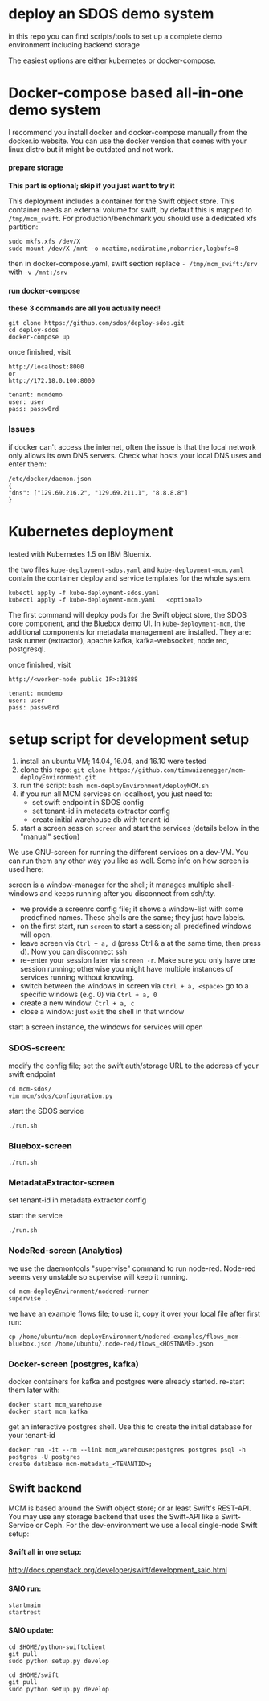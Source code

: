 # deploy an SDOS demo system
in this repo you can find scripts/tools to set up a complete demo environment including backend storage

The easiest options are either kubernetes or docker-compose.



# Docker-compose based all-in-one demo system
I recommend you install docker and docker-compose manually from the docker.io website. You can use the docker version that comes with your linux distro but it might be outdated and not work.

#### prepare storage

**This part is optional; skip if you just want to try it**

This deployment includes a container for the Swift object store. This container needs an external volume for swift, by default this is
 mapped to `/tmp/mcm_swift`. For production/benchmark you should use a dedicated xfs partition:


    sudo mkfs.xfs /dev/X
    sudo mount /dev/X /mnt -o noatime,nodiratime,nobarrier,logbufs=8

then in docker-compose.yaml, swift section replace `- /tmp/mcm_swift:/srv` with `-v /mnt:/srv`


#### run docker-compose
**these 3 commands are all you actually need!**


    git clone https://github.com/sdos/deploy-sdos.git
    cd deploy-sdos
    docker-compose up


once finished, visit


    http://localhost:8000
    or
    http://172.18.0.100:8000

    tenant: mcmdemo
    user: user
    pass: passw0rd
    
    
### Issues
if docker can't access the internet, often the issue is that the local network only allows its own DNS servers.
Check what hosts your local DNS uses and enter them:

    /etc/docker/daemon.json
    {
    "dns": ["129.69.216.2", "129.69.211.1", "8.8.8.8"]
    }

# Kubernetes deployment
tested with Kubernetes 1.5 on IBM Bluemix.

the two files `kube-deployment-sdos.yaml` and `kube-deployment-mcm.yaml` contain the container deploy and service templates for the whole system.

    kubectl apply -f kube-deployment-sdos.yaml
    kubectl apply -f kube-deployment-mcm.yaml   <optional>

The first command will deploy pods for the Swift object store, the SDOS core component, and the Bluebox demo UI.
In `kube-deployment-mcm`, the additional components for metadata management are installed. They are: task runner (extractor), apache kafka, kafka-websocket, node red, postgresql.



once finished, visit


    http://<worker-node public IP>:31888

    tenant: mcmdemo
    user: user
    pass: passw0rd



# setup script for development setup

1. install an ubuntu VM; 14.04, 16.04, and 16.10 were tested
2. clone this repo: `git clone https://github.com/timwaizenegger/mcm-deployEnvironment.git`
3. run the script: `bash mcm-deployEnvironment/deployMCM.sh`
4. if you run all MCM services on localhost, you just need to: 
    - set swift endpoint in SDOS config 
    - set tenant-id in metadata extractor config
    - create initial warehouse db with tenant-id
5. start a screen session `screen` and start the services (details below in the "manual" section)


    
We use GNU-screen for running the different services on a dev-VM. You can run them any other way you like as well. Some info on how screen is used here:

screen is a window-manager for the shell; it manages multiple shell-windows and keeps running after you disconnect from ssh/tty.

* we provide a screenrc config file; it shows a window-list with some predefined names. These shells are the same; they just have labels.
* on the first start, run `screen` to start a session; all predefined windows will open.
* leave screen via `Ctrl + a, d` (press Ctrl & a at the same time, then press d). Now you can disconnect ssh
* re-enter your session later via `screen -r`. Make sure you only have one session running; otherwise you might have multiple instances of services running without knowing.
* switch between the windows in screen via `Ctrl + a, <space>` go to a specific windows (e.g. 0) via `Ctrl + a, 0`
* create a new window: `Ctrl + a, c`
* close a window: just `exit` the shell in that window
 
 
 
start a screen instance, the windows for services will open
### SDOS-screen:

modify the config file; set the swift auth/storage URL to the address of your swift endpoint

    cd mcm-sdos/
    vim mcm/sdos/configuration.py
    
start the SDOS service

    ./run.sh
    
    
### Bluebox-screen

    ./run.sh



### MetadataExtractor-screen

set tenant-id in metadata extractor config

start the service

    ./run.sh


### NodeRed-screen (Analytics)
we use the daemontools "supervise" command to run node-red. Node-red seems very unstable so supervise will keep it running.

    cd mcm-deployEnvironment/nodered-runner
    supervise .

we have an example flows file; to use it, copy it over your local file after first run:
    
    cp /home/ubuntu/mcm-deployEnvironment/nodered-examples/flows_mcm-bluebox.json /home/ubuntu/.node-red/flows_<HOSTNAME>.json


### Docker-screen (postgres, kafka)
docker containers for kafka and postgres were already started. re-start them later with:

    docker start mcm_warehouse
    docker start mcm_kafka

get an interactive postgres shell. Use this to create the initial database for your tenant-id

    docker run -it --rm --link mcm_warehouse:postgres postgres psql -h postgres -U postgres
    create database mcm-metadata_<TENANTID>;






## Swift backend
MCM is based around the Swift object store; or ar least Swift's REST-API. You may use
any storage backend that uses the Swift-API like a Swift-Service or Ceph. For the dev-environment we use
a local single-node Swift setup:

#### Swift all in one setup:
http://docs.openstack.org/developer/swift/development_saio.html

#### SAIO run:

    startmain
    startrest

#### SAIO update:

    cd $HOME/python-swiftclient
    git pull
    sudo python setup.py develop

    cd $HOME/swift
    git pull
    sudo python setup.py develop


